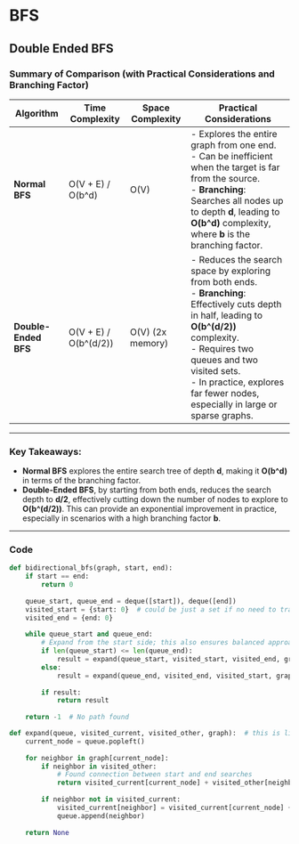 # BFS
## Double Ended BFS
### Summary of Comparison (with Practical Considerations and Branching Factor)


| **Algorithm**        | **Time Complexity**             | **Space Complexity**     | **Practical Considerations**                                                                                      |
|----------------------|---------------------------------|--------------------------|-------------------------------------------------------------------------------------------------------------------|
| **Normal BFS**       | O(V + E) / O(b^d)               | O(V)                     | - Explores the entire graph from one end.<br>- Can be inefficient when the target is far from the source.<br>- **Branching**: Searches all nodes up to depth **d**, leading to **O(b^d)** complexity, where **b** is the branching factor.|
| **Double-Ended BFS** | O(V + E) / O(b^(d/2))           | O(V) (2x memory)         | - Reduces the search space by exploring from both ends.<br>- **Branching**: Effectively cuts depth in half, leading to **O(b^(d/2))** complexity.<br>- Requires two queues and two visited sets.<br>- In practice, explores far fewer nodes, especially in large or sparse graphs. |

---

### Key Takeaways:
- **Normal BFS** explores the entire search tree of depth **d**, making it **O(b^d)** in terms of the branching factor.
- **Double-Ended BFS**, by starting from both ends, reduces the search depth to **d/2**, effectively cutting down the number of nodes to explore to **O(b^(d/2))**. This can provide an exponential improvement in practice, especially in scenarios with a high branching factor **b**.

---

### Code 
```python
def bidirectional_bfs(graph, start, end):
    if start == end:
        return 0
    
    queue_start, queue_end = deque([start]), deque([end])
    visited_start = {start: 0}  # could be just a set if no need to track distance measurement
    visited_end = {end: 0}
    
    while queue_start and queue_end:
        # Expand from the start side; this also ensures balanced approach
        if len(queue_start) <= len(queue_end):
            result = expand(queue_start, visited_start, visited_end, graph)
        else:
            result = expand(queue_end, visited_end, visited_start, graph)
        
        if result:
            return result
    
    return -1  # No path found

def expand(queue, visited_current, visited_other, graph):  # this is like a level-step function
    current_node = queue.popleft()
    
    for neighbor in graph[current_node]:
        if neighbor in visited_other:
            # Found connection between start and end searches
            return visited_current[current_node] + visited_other[neighbor] + 1
        
        if neighbor not in visited_current:
            visited_current[neighbor] = visited_current[current_node] + 1
            queue.append(neighbor)
    
    return None
```
